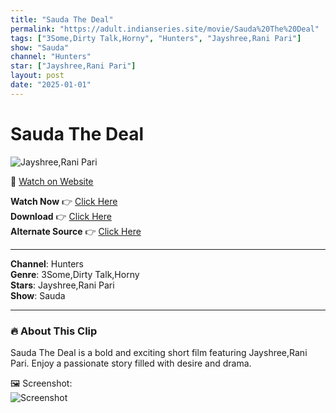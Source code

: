 ```yaml
---
title: "Sauda The Deal"
permalink: "https://adult.indianseries.site/movie/Sauda%20The%20Deal"
tags: ["3Some,Dirty Talk,Horny", "Hunters", "Jayshree,Rani Pari"]
show: "Sauda"
channel: "Hunters"
star: ["Jayshree,Rani Pari"]
layout: post
date: "2025-01-01"
---
```


# Sauda The Deal

![Jayshree,Rani Pari](https://shorts.desisins.com/wp-content/uploads/2024/06/Sauda-The-Deal-DesiSins.com_.jpg)

🔗 [Watch on Website](https://adult.indianseries.site/movie/Sauda%20The%20Deal)

**Watch Now** 👉 [Click Here](https://adult.indianseries.site/movie/Sauda%20The%20Deal)  
**Download** 👉 [Click Here](https://adult.indianseries.site/movie/Sauda%20The%20Deal)  
**Alternate Source** 👉 [Click Here](https://adult.indianseries.site/movie/Sauda%20The%20Deal)

---

**Channel**: Hunters  
**Genre**: 3Some,Dirty Talk,Horny  
**Stars**: Jayshree,Rani Pari  
**Show**: Sauda

---

### 🔥 About This Clip

Sauda The Deal is a bold and exciting short film featuring Jayshree,Rani Pari. Enjoy a passionate story filled with desire and drama.
 
🖼️ Screenshot:  
![Screenshot](https://shorts.desisins.com/wp-content/uploads/2024/06/Sauda-The-Deal-DesiSins.com_.jpg)
